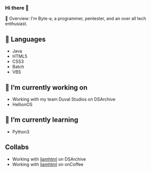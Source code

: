 ### Hi there 👋

💬 Overview: I'm Byte-a, a programmer,  pentester, and an over all tech enthusiast.

## 💬 Languages
 - Java
 - HTML5
 - CSS3
 - Batch
 - VBS
 
## 🔭 I’m currently working on
  - Working with my team Duval Studios on DSArchive
  - HellionOS
 
## 🌱 I’m currently learning
 - Python3

## Collabs
  - Working with <a href="https://github.com/liamhtml/">liamhtml</a> on DSArchive
  - Working with <a href="https://github.com/liamhtml/">liamhtml</a> on onCoffee
